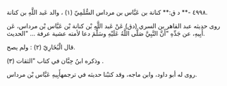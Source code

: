 ٤٩٩٨ -** د ق:** كنانة بن عَبَّاس بن مرداس السُّلَمِيّ (١) ، والد عَبد اللَّهِ بن كنانة.

روى حديثه عبد القاهر بن السري (دق) عَنْ عَبد اللَّهِ بْن كنانة بْن عَبَّاس بْن مرداس، عَن أَبِيهِ، عن جَدِّهِ "أَنَّ النَّبِيَّ صَلَّى اللَّهُ عَلَيْهِ وسَلَّمَ دعا لأمته عشية عرفة ... "الحديث.

قال الْبُخَارِيّ (٢) : ولم يصح.

وذكره ابنُ حِبَّان في كتاب "الثقات (٣) .

روى له أبو داود، وابن ماجه، وقد كتبْنا حديثه في ترجمهأَبِيهِ عَبَّاس بْن مرداس.